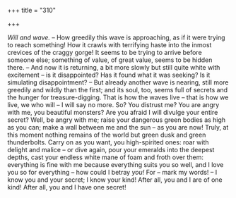 +++
title = "310"

+++

*Will and wave.* – How greedily this wave is approaching, as if it were trying to reach something\! How it crawls with terrifying haste into the inmost crevices of the craggy gorge\! It seems to be trying to arrive before someone else; something of value, of great value, seems to be hidden there. – And now it is returning, a bit more slowly but still quite white with excitement – is it disappointed? Has it found what it was seeking? Is it simulating disappointment? – But already another wave is nearing, still more greedily and wildly than the first; and its soul, too, seems full of secrets and the hunger for treasure-digging. That is how the waves live – that is how we live, we who will – I will say no more. So? You distrust me? You are angry with me, you beautiful monsters? Are you afraid I will divulge your entire secret? Well, be angry with me; raise your dangerous green bodies as high as you can; make a wall between me and the sun – as you are now\! Truly, at this moment nothing remains of the world but green dusk and green thunderbolts. Carry on as you want, you high-spirited ones: roar with delight and malice – or dive again, pour your emeralds into the deepest depths, cast your endless white mane of foam and froth over them: everything is fine with me because everything suits you so well, and I love you so for everything – how could I betray *you\!* For – mark my words\! – I know you and your secret; I know your kind\! After all, you and I are of one kind\! After all, you and I have one secret\!



